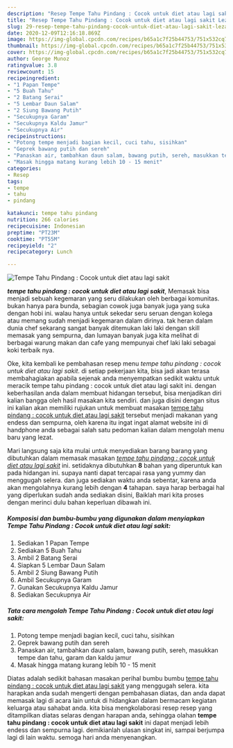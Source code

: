 ```yaml
---
description: "Resep Tempe Tahu Pindang : Cocok untuk diet atau lagi sakit Lezat"
title: "Resep Tempe Tahu Pindang : Cocok untuk diet atau lagi sakit Lezat"
slug: 29-resep-tempe-tahu-pindang-cocok-untuk-diet-atau-lagi-sakit-lezat
date: 2020-12-09T12:16:18.869Z
image: https://img-global.cpcdn.com/recipes/b65a1c7f25b44753/751x532cq70/tempe-tahu-pindang-cocok-untuk-diet-atau-lagi-sakit-foto-resep-utama.jpg
thumbnail: https://img-global.cpcdn.com/recipes/b65a1c7f25b44753/751x532cq70/tempe-tahu-pindang-cocok-untuk-diet-atau-lagi-sakit-foto-resep-utama.jpg
cover: https://img-global.cpcdn.com/recipes/b65a1c7f25b44753/751x532cq70/tempe-tahu-pindang-cocok-untuk-diet-atau-lagi-sakit-foto-resep-utama.jpg
author: George Munoz
ratingvalue: 3.8
reviewcount: 15
recipeingredient:
- "1 Papan Tempe"
- "5 Buah Tahu"
- "2 Batang Serai"
- "5 Lembar Daun Salam"
- "2 Siung Bawang Putih"
- "Secukupnya Garam"
- "Secukupnya Kaldu Jamur"
- "Secukupnya Air"
recipeinstructions:
- "Potong tempe menjadi bagian kecil, cuci tahu, sisihkan"
- "Geprek bawang putih dan sereh"
- "Panaskan air, tambahkan daun salam, bawang putih, sereh, masukkan tempe dan tahu, garam dan kaldu jamur"
- "Masak hingga matang kurang lebih 10 - 15 menit"
categories:
- Resep
tags:
- tempe
- tahu
- pindang

katakunci: tempe tahu pindang 
nutrition: 266 calories
recipecuisine: Indonesian
preptime: "PT23M"
cooktime: "PT55M"
recipeyield: "2"
recipecategory: Lunch

---
```



![Tempe Tahu Pindang : Cocok untuk diet atau lagi sakit](https://img-global.cpcdn.com/recipes/b65a1c7f25b44753/751x532cq70/tempe-tahu-pindang-cocok-untuk-diet-atau-lagi-sakit-foto-resep-utama.jpg)

<b><i>tempe tahu pindang : cocok untuk diet atau lagi sakit</i></b>, Memasak bisa menjadi sebuah kegemaran yang seru dilakukan oleh berbagai komunitas. bukan hanya para bunda, sebagian cowok juga banyak juga yang suka dengan hobi ini. walau hanya untuk sekedar seru seruan dengan kolega atau memang sudah menjadi kegemaran dalam dirinya. tak heran dalam dunia chef sekarang sangat banyak ditemukan laki laki dengan skill memasak yang sempurna, dan lumayan banyak juga kita melihat di berbagai warung makan dan cafe yang mempunyai chef laki laki sebagai koki terbaik nya.



Oke, kita kembali ke pembahasan resep menu <i>tempe tahu pindang : cocok untuk diet atau lagi sakit</i>. di setiap pekerjaan kita, bisa jadi akan terasa membahagiakan apabila sejenak anda menyempatkan sedikit waktu untuk meracik tempe tahu pindang : cocok untuk diet atau lagi sakit ini. dengan keberhasilan anda dalam membuat hidangan tersebut, bisa menjadikan diri kalian bangga oleh hasil masakan kita sendiri. dan juga disini dengan situs ini kalian akan memiliki rujukan untuk membuat masakan <u>tempe tahu pindang : cocok untuk diet atau lagi sakit</u> tersebut menjadi makanan yang endess dan sempurna, oleh karena itu ingat ingat alamat website ini di handphone anda sebagai salah satu pedoman kalian dalam mengolah menu baru yang lezat.


Mari langsung saja kita mulai untuk menyediakan barang barang yang dibutuhkan dalam memasak masakan <u><i>tempe tahu pindang : cocok untuk diet atau lagi sakit</i></u> ini. setidaknya dibutuhkan <b>8</b> bahan yang diperuntuk kan pada hidangan ini. supaya nanti dapat tercapai rasa yang yummy dan menggugah selera. dan juga sediakan waktu anda sebentar, karena anda akan mengolahnya kurang lebih dengan <b>4</b> tahapan. saya harap berbagai hal yang diperlukan sudah anda sediakan disini, Baiklah mari kita proses dengan merinci dulu bahan keperluan dibawah ini.

<!--inarticleads1-->

##### Komposisi dan bumbu-bumbu yang digunakan dalam menyiapkan Tempe Tahu Pindang : Cocok untuk diet atau lagi sakit:

1. Sediakan 1 Papan Tempe
1. Sediakan 5 Buah Tahu
1. Ambil 2 Batang Serai
1. Siapkan 5 Lembar Daun Salam
1. Ambil 2 Siung Bawang Putih
1. Ambil Secukupnya Garam
1. Gunakan Secukupnya Kaldu Jamur
1. Sediakan Secukupnya Air




<!--inarticleads2-->

##### Tata cara mengolah Tempe Tahu Pindang : Cocok untuk diet atau lagi sakit:

1. Potong tempe menjadi bagian kecil, cuci tahu, sisihkan
1. Geprek bawang putih dan sereh
1. Panaskan air, tambahkan daun salam, bawang putih, sereh, masukkan tempe dan tahu, garam dan kaldu jamur
1. Masak hingga matang kurang lebih 10 - 15 menit




Diatas adalah sedikit bahasan masakan perihal bumbu bumbu <u>tempe tahu pindang : cocok untuk diet atau lagi sakit</u> yang menggugah selera. kita harapkan anda sudah mengerti dengan pembahasan diatas, dan anda dapat memasak lagi di acara lain untuk di hidangkan dalam bermacam kegiatan keluarga atau sahabat anda. kita bisa mengkolaborasi resep resep yang ditampilkan diatas selaras dengan harapan anda, sehingga olahan <b>tempe tahu pindang : cocok untuk diet atau lagi sakit</b> ini dapat menjadi lebih endess dan sempurna lagi. demikianlah ulasan singkat ini, sampai berjumpa lagi di lain waktu. semoga hari anda menyenangkan.
